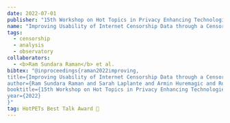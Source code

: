 ```yaml
---
date: 2022-07-01
publisher: "15th Workshop on Hot Topics in Privacy Enhancing Technologies (HotPETs)"
name: "Improving Usability of Internet Censorship Data through a Censorship Dashboard"
tags:
  - censorship
  - analysis
  - observatory
collaborators:
  - <b>Ram Sundara Raman</b> et al.
bibtex: "@inproceedings{raman2022improving,
title={Improving Usability of Internet Censorship Data through a Censorship Dashboard,
author={Ram Sundara Raman and Sarah Laplante and Armin Huremagic and Roya Ensafi},
booktitle={15th Workshop on Hot Topics in Privacy Enhancing Technologies (HotPETs)},
year={2022}
}"
tag: HotPETs Best Talk Award 🎉
---
```

